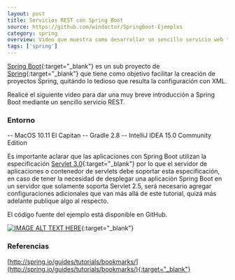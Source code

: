 ```yaml
---
layout: post
title: Servicios REST con Spring Boot
source: https://github.com/windoctor/SpringBoot-Ejemplos
category: spring
overview: Video que muestra como desarrollar un sencillo servicio web tipo REST usando Spring Boot.
tags: ['spring']
---
```


[Spring Boot](http://projects.spring.io/spring-boot/){:target="_blank"} es un sub proyecto de [Spring](https://spring.io/){:target="_blank"} que tiene como objetivo facilitar la creación de proyectos Spring, quitándo lo tedioso que resulta la configuración con XML.

Realicé el siguiente video para dar una muy breve introducción a Spring Boot mediante un sencillo servicio REST.

### Entorno
-- MacOS 10.11 El Capitan
-- Gradle 2.8
-- IntelliJ IDEA 15.0 Community Edition

Es importante aclarar que las aplicaciones con Spring Boot utilizan la especificación [Servlet 3.0](https://community.oracle.com/docs/DOC-983211){:target="_blank"} por lo que el servidor de aplicaciones o contenedor de servlets debe soportar esta especificación, en caso de tener la necesidad de desplegar una aplicación Spring Boot en un servidor que solamente soporta Servlet 2.5, será necesario agregar configuraciones adicionales que van más allá de este tutorial, quizá más adelante publique algo al respecto.

El código fuente del ejemplo está disponible en GitHub.

[![IMAGE ALT TEXT HERE](http://img.youtube.com/vi/lipk3ZRGC_E/0.jpg)](https://www.youtube.com/watch?v=lipk3ZRGC_E){:target="_blank"}

### Referencias
[http://spring.io/guides/tutorials/bookmarks/](http://spring.io/guides/tutorials/bookmarks/){:target="_blank"}